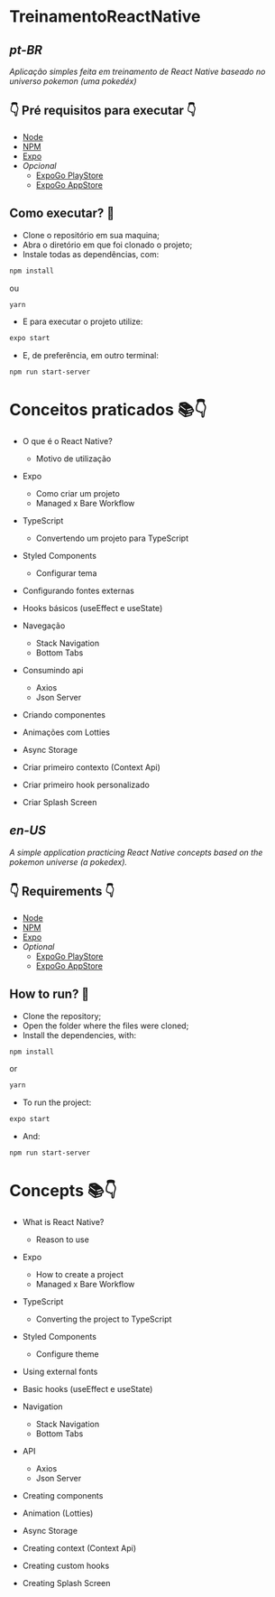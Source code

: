 # **TreinamentoReactNative**

## _pt-BR_

_Aplicação simples feita em treinamento de React Native baseado no universo pokemon (uma pokedéx)_

## **👇 Pré requisitos para executar 👇**
- [Node](https://nodejs.org/en/)
- [NPM](https://www.npmjs.com/)
- [Expo](https://docs.expo.dev/)
- _Opcional_
    - [ExpoGo PlayStore](https://play.google.com/store/apps/details?id=host.exp.exponent&hl=pt_BR&gl=US)
    - [ExpoGo AppStore](https://apps.apple.com/br/app/expo-go/id982107779)

## Como executar? 🤔
- Clone o repositório em sua maquina;
- Abra o diretório em que foi clonado o projeto;
- Instale todas as dependências, com:  
```bash
npm install
```
ou 

```bash
yarn
```
- E para executar o projeto utilize:
```bash
expo start
```
- E, de preferência, em outro terminal:
```bash
npm run start-server
```

# **Conceitos praticados 📚👇**

-  O que é o React Native?
    -  Motivo de utilização

-  Expo
    -  Como criar um projeto
    -  Managed x Bare Workflow

-  TypeScript
    -  Convertendo um projeto para TypeScript

-  Styled Components
    -  Configurar tema

-  Configurando fontes externas

-  Hooks básicos (useEffect e useState)

-  Navegação
    -  Stack Navigation
    -  Bottom Tabs
    
-  Consumindo api
   -  Axios
   -  Json Server

-  Criando componentes
  
-  Animações com Lotties

-  Async Storage

-  Criar primeiro contexto (Context Api)

-  Criar primeiro hook personalizado

-  Criar Splash Screen

## _en-US_

_A simple application practicing React Native concepts based on the pokemon universe (a pokedex)._

## **👇 Requirements 👇**
- [Node](https://nodejs.org/en/)
- [NPM](https://www.npmjs.com/)
- [Expo](https://docs.expo.dev/)
- _Optional_
    - [ExpoGo PlayStore](https://play.google.com/store/apps/details?id=host.exp.exponent&hl=pt_BR&gl=US)
    - [ExpoGo AppStore](https://apps.apple.com/br/app/expo-go/id982107779)

## How to run? 🤔
- Clone the repository;
- Open the folder where the files were cloned;
- Install the dependencies, with:  
```bash
npm install
```
or 

```bash
yarn
```
- To run the project:
```bash
expo start
```
- And:
```bash
npm run start-server
```

# **Concepts 📚👇**

-  What is React Native?
    -  Reason to use

-  Expo
    -  How to create a project
    -  Managed x Bare Workflow

-  TypeScript
    -  Converting the project to TypeScript

-  Styled Components
    -  Configure theme

-  Using external fonts

-  Basic hooks (useEffect e useState)

-  Navigation
    -  Stack Navigation
    -  Bottom Tabs
    
-  API
   -  Axios
   -  Json Server

-  Creating components
  
-  Animation (Lotties)

-  Async Storage

-  Creating context (Context Api)

-  Creating custom hooks

-  Creating Splash Screen